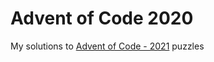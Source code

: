 # Advent of Code 2020

My solutions to [Advent of Code - 2021](https://adventofcode.com/2021/) puzzles
